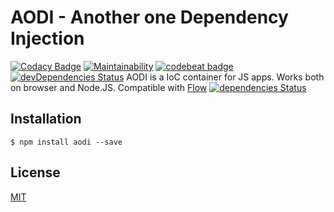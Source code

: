 # AODI - Another one Dependency Injection
[![Codacy Badge](https://api.codacy.com/project/badge/Grade/00a69dc82a8343db8e7fcf3d8d4bd01e)](https://www.codacy.com/app/PinkaminaDianePie/aodi?utm_source=github.com&amp;utm_medium=referral&amp;utm_content=PinkaminaDianePie/aodi&amp;utm_campaign=Badge_Grade)
[![Maintainability](https://api.codeclimate.com/v1/badges/0887c585a0337f498016/maintainability)](https://codeclimate.com/github/PinkaminaDianePie/aodi/maintainability)
[![codebeat badge](https://codebeat.co/badges/79f4cc62-2145-4816-87ec-59631cc98533)](https://codebeat.co/projects/github-com-pinkaminadianepie-aodi-master)
[![devDependencies Status](https://david-dm.org/PinkaminaDianePie/aodi/dev-status.svg)](https://david-dm.org/PinkaminaDianePie/aodi?type=dev)
AODI is a IoC container for JS apps. Works both on browser and Node.JS. Compatible with [Flow](https://flow.org)
[![dependencies Status](https://david-dm.org/PinkaminaDianePie/aodi/status.svg)](https://david-dm.org/PinkaminaDianePie/aodi)

## Installation
```
$ npm install aodi --save
```

## License
[MIT](LICENSE)
